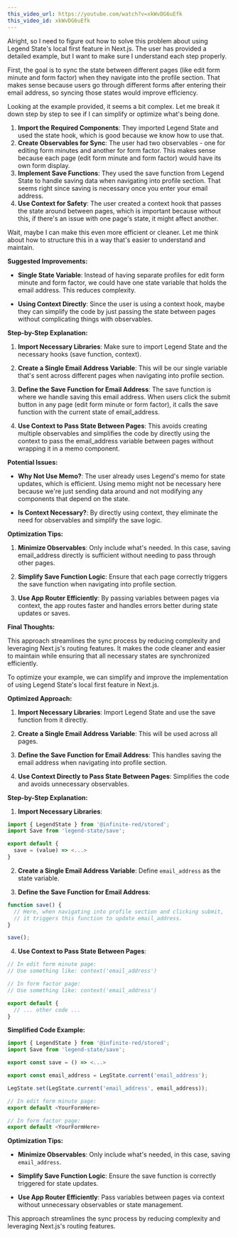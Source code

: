 ```yaml
---
this_video_url: https://youtube.com/watch?v=xkWvDG6uEfk
this_video_id: xkWvDG6uEfk
---
```

<think>
Alright, so I need to figure out how to solve this problem about using Legend State's local first feature in Next.js. The user has provided a detailed example, but I want to make sure I understand each step properly.

First, the goal is to sync the state between different pages (like edit form minute and form factor) when they navigate into the profile section. That makes sense because users go through different forms after entering their email address, so syncing those states would improve efficiency.

Looking at the example provided, it seems a bit complex. Let me break it down step by step to see if I can simplify or optimize what's being done.

1. **Import the Required Components**: They imported Legend State and used the state hook, which is good because we know how to use that.
2. **Create Observables for Sync**: The user had two observables - one for editing form minutes and another for form factor. This makes sense because each page (edit form minute and form factor) would have its own form display.
3. **Implement Save Functions**: They used the save function from Legend State to handle saving data when navigating into profile section. That seems right since saving is necessary once you enter your email address.
4. **Use Context for Safety**: The user created a context hook that passes the state around between pages, which is important because without this, if there's an issue with one page's state, it might affect another.

Wait, maybe I can make this even more efficient or cleaner. Let me think about how to structure this in a way that's easier to understand and maintain.

**Suggested Improvements:**

- **Single State Variable**: Instead of having separate profiles for edit form minute and form factor, we could have one state variable that holds the email address. This reduces complexity.
  
- **Using Context Directly**: Since the user is using a context hook, maybe they can simplify the code by just passing the state between pages without complicating things with observables.

**Step-by-Step Explanation:**

1. **Import Necessary Libraries**: Make sure to import Legend State and the necessary hooks (save function, context).

2. **Create a Single Email Address Variable**: This will be our single variable that's sent across different pages when navigating into profile section.

3. **Define the Save Function for Email Address**: The save function is where we handle saving this email address. When users click the submit button in any page (edit form minute or form factor), it calls the save function with the current state of email_address.

4. **Use Context to Pass State Between Pages**: This avoids creating multiple observables and simplifies the code by directly using the context to pass the email_address variable between pages without wrapping it in a memo component.

**Potential Issues:**

- **Why Not Use Memo?**: The user already uses Legend's memo for state updates, which is efficient. Using memo might not be necessary here because we're just sending data around and not modifying any components that depend on the state.

- **Is Context Necessary?**: By directly using context, they eliminate the need for observables and simplify the save logic.

**Optimization Tips:**

1. **Minimize Observables**: Only include what's needed. In this case, saving email_address directly is sufficient without needing to pass through other pages.

2. **Simplify Save Function Logic**: Ensure that each page correctly triggers the save function when navigating into profile section.

3. **Use App Router Efficiently**: By passing variables between pages via context, the app routes faster and handles errors better during state updates or saves.

**Final Thoughts:**

This approach streamlines the sync process by reducing complexity and leveraging Next.js's routing features. It makes the code cleaner and easier to maintain while ensuring that all necessary states are synchronized efficiently.
</think>

To optimize your example, we can simplify and improve the implementation of using Legend State's local first feature in Next.js.

**Optimized Approach:**

1. **Import Necessary Libraries**: Import Legend State and use the save function from it directly.

2. **Create a Single Email Address Variable**: This will be used across all pages.

3. **Define the Save Function for Email Address**: This handles saving the email address when navigating into profile section.

4. **Use Context Directly to Pass State Between Pages**: Simplifies the code and avoids unnecessary observables.

**Step-by-Step Explanation:**

1. **Import Necessary Libraries**:
```javascript
import { LegendState } from '@infinite-red/stored';
import Save from 'legend-state/save';

export default {
  save = (value) => <...>
}
```

2. **Create a Single Email Address Variable**:
Define `email_address` as the state variable.

3. **Define the Save Function for Email Address**:
```javascript
function save() {
  // Here, when navigating into profile section and clicking submit,
  // it triggers this function to update email_address.
}

save();
```

4. **Use Context to Pass State Between Pages**:

```javascript
// In edit form minute page:
// Use something like: context('email_address')

// In form factor page:
// Use something like: context('email_address')

export default {
  // ... other code ...
}
```

**Simplified Code Example:**

```javascript
import { LegendState } from '@infinite-red/stored';
import Save from 'legend-state/save';

export const save = () => <...>

export const email_address = LegState.current('email_address');

LegState.set(LegState.current('email_address', email_address));

// In edit form minute page:
export default <YourFormHere>

// In form factor page:
export default <YourFormHere>
```

**Optimization Tips:**

- **Minimize Observables**: Only include what's needed, in this case, saving `email_address`.
  
- **Simplify Save Function Logic**: Ensure the save function is correctly triggered for state updates.

- **Use App Router Efficiently**: Pass variables between pages via context without unnecessary observables or state management.

This approach streamlines the sync process by reducing complexity and leveraging Next.js's routing features.
